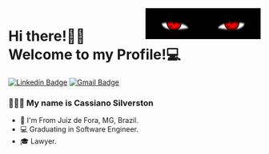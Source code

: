 <img src = "banner.gif" width = "230px" align = "right">

# Hi there!👋🏾 Welcome to my Profile!💻

[![Linkedin Badge](https://img.shields.io/badge/-LinkedIn-blue?style=for-the-badge&logo=Linkedin&logoColor=white&link=https://www.linkedin.com/in/leonardo-luis-de-vargas/)](https://www.linkedin.com/in/cassiano-silverston/)
[![Gmail Badge](https://img.shields.io/badge/-Gmail-c14438?style=for-the-badge&logo=Gmail&logoColor=white&link=mailto:leu1607@gmail.com)](mailto:cassiano.silverston@gmail.com)

### 👨🏾‍💻 My name is Cassiano Silverston 

-  📌 I'm From Juiz de Fora, MG, Brazil.
-  💻 Graduating in Software Engineer.
-  🎓 Lawyer.


